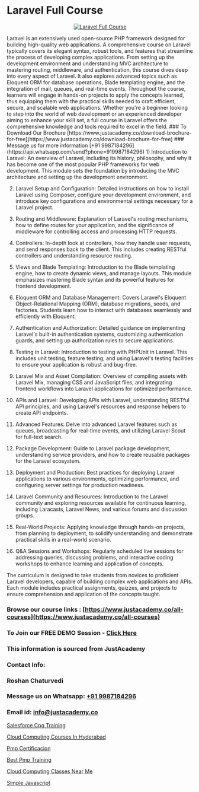 # Laravel Full Course

<p align="center">
  <a href="https://justacademy.co/storage2/course_image/1676637388_course_image.webp">
    <img src="https://justacademy.co/course-detail/laravel-training" alt="Laravel Full Course">
  </a>
</p>
Laravel is an extensively used open-source PHP framework designed for building high-quality web applications. A comprehensive course on Laravel typically covers its elegant syntax, robust tools, and features that streamline the process of developing complex applications. From setting up the development environment and understanding MVC architecture to mastering routing, middleware, and authentication, this course dives deep into every aspect of Laravel. It also explores advanced topics such as Eloquent ORM for database operations, Blade templating engine, and the integration of mail, queues, and real-time events. Throughout the course, learners will engage in hands-on projects to apply the concepts learned, thus equipping them with the practical skills needed to craft efficient, secure, and scalable web applications. Whether you're a beginner looking to step into the world of web development or an experienced developer aiming to enhance your skill set, a full course in Laravel offers the comprehensive knowledge and tools required to excel in the field.
### To Download Our Brochure [https://www.justacademy.co/download-brochure-for-free](https://www.justacademy.co/download-brochure-for-free)
### Message us for more information [+91 9987184296](https://api.whatsapp.com/send?phone=919987184296)
1) Introduction to Laravel: An overview of Laravel, including its history, philosophy, and why it has become one of the most popular PHP frameworks for web development. This module sets the foundation by introducing the MVC architecture and setting up the development environment.

2) Laravel Setup and Configuration: Detailed instructions on how to install Laravel using Composer, configure your development environment, and introduce key configurations and environmental settings necessary for a Laravel project.

3) Routing and Middleware: Explanation of Laravel's routing mechanisms, how to define routes for your application, and the significance of middleware for controlling access and processing HTTP requests.

4) Controllers: In-depth look at controllers, how they handle user requests, and send responses back to the client. This includes creating RESTful controllers and understanding resource routing.

5) Views and Blade Templating: Introduction to the Blade templating engine, how to create dynamic views, and manage layouts. This module emphasizes mastering Blade syntax and its powerful features for frontend development.

6) Eloquent ORM and Database Management: Covers Laravel's Eloquent Object-Relational Mapping (ORM), database migrations, seeds, and factories. Students learn how to interact with databases seamlessly and efficiently with Eloquent.

7) Authentication and Authorization: Detailed guidance on implementing Laravel's built-in authentication systems, customizing authentication guards, and setting up authorization rules to secure applications.

8) Testing in Laravel: Introduction to testing with PHPUnit in Laravel. This includes unit testing, feature testing, and using Laravel's testing facilities to ensure your application is robust and bug-free.

9) Laravel Mix and Asset Compilation: Overview of compiling assets with Laravel Mix, managing CSS and JavaScript files, and integrating frontend workflows into Laravel applications for optimized performance.

10) APIs and Laravel: Developing APIs with Laravel, understanding RESTful API principles, and using Laravel's resources and response helpers to create API endpoints.

11) Advanced Features: Delve into advanced Laravel features such as queues, broadcasting for real-time events, and utilizing Laravel Scout for full-text search.

12) Package Development: Guide to Laravel package development, understanding service providers, and how to create reusable packages for the Laravel ecosystem.

13) Deployment and Production: Best practices for deploying Laravel applications to various environments, optimizing performance, and configuring server settings for production readiness.

14) Laravel Community and Resources: Introduction to the Laravel community and exploring resources available for continuous learning, including Laracasts, Laravel News, and various forums and discussion groups.

15) Real-World Projects: Applying knowledge through hands-on projects, from planning to deployment, to solidify understanding and demonstrate practical skills in a real-world scenario.

16) Q&A Sessions and Workshops: Regularly scheduled live sessions for addressing queries, discussing problems, and interactive coding workshops to enhance learning and application of concepts.

The curriculum is designed to take students from novices to proficient Laravel developers, capable of building complex web applications and APIs. Each module includes practical assignments, quizzes, and projects to ensure comprehension and application of the concepts taught.

### Browse our course links : [https://www.justacademy.co/all-courses](https://www.justacademy.co/all-courses) 
### To Join our FREE DEMO Session - [Click Here](https://www.justacademy.co/register-for-course-demo)


### This information is sourced from JustAcademy
### Contact Info:
### Roshan Chaturvedi
### Message us on Whatsapp: [+91 9987184296](https://api.whatsapp.com/send?phone=919987184296)
### Email id: [info@justacademy.co](mailto:info@justacademy.co)
                
[Salesforce Cpq Training](https://www.linkedin.com/pulse/salesforce-cpq-training-justacademy-bristol-umkte?trackingId=4OhichnfQpkw%2FFge4CpSfA%3D%3D&lipi=urn%3Ali%3Apage%3Ad_flagship3_company_admin%3BuQw2P2SXTeivwplSXi08Jg%3D%3D)

[Cloud Computing Courses In Hyderabad](https://www.linkedin.com/pulse/cloud-computing-courses-hyderabad-justacademy-jaipur-k6sjc?trackingId=Bj0EeXyQanB%2BGKIGl3Jp3Q%3D%3D&lipi=urn%3Ali%3Apage%3Ad_flagship3_company_admin%3B%2Bj%2BWkU3wSKSQ1R70zcYAcw%3D%3D)

[Pmp Certificacion](https://medium.com/@akanshapatil/pmp-certificacion-ea47559ae485)

[Best Pmp Training](https://medium.com/@justacademytraining/best-pmp-training-7a39425b8475)

[Cloud Computing Classes Near Me](https://justacademyin.github.io/justacademy/cloud-computing-classes-near-me)

[Simple Javascript](https://justacademyin.github.io/justacademy/simple-javascript)

